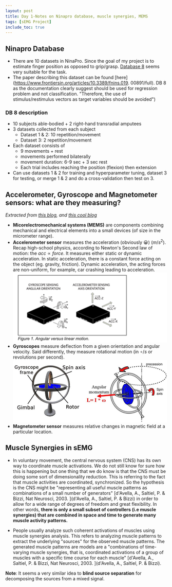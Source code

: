 ```yaml
---
layout: post
title: Day 1-Notes on Ninapro database, muscle synergies, MEMS
tags: [sEMG Project]
include_toc: true
---
```


## Ninapro Database
- There are 10 datasets in NinaPro. Since the goal of my project is to estimate finger position as opposed to 
grip/grasp. 
[Database 8](http://ninaweb.hevs.ch/DB8_Instructions) 
seems very suitable for the task. 
- The paper describing this dataset can be found [here](https://www.frontiersin.org/articles/10.3389/fnins.019.
  00891/full). DB 8  as the documentation clearly suggest should be used for regression 
problem and not 
classification. "Therefore, the use of stimulus/restimulus vectors as target variables should be avoided")

### DB 8 description
- 10 subjects able-bodied + 2 right-hand transradial amputees
- 3 datasets collected from each subject
  - Dataset 1 & 2: 10 repetition/movement
  - Dataset 3: 2 repetition/movement
- Each dataset consists of
  - 9 movements + rest
  - movements performed bilaterally
  - movement duration: 6-9 sec + 3 sec rest
  - Each trial includes reaching the position (flexion) then extension
- Can use datasets 1 & 2 for training and hyperparameter tuning, dataset 3 for testing, or merge 1 & 2 and do a 
  cross-validation then test on 3.

## Accelerometer, Gyroscope and Magnetometer sensors: what are they measuring?
*Extracted from [this blog](https://www.maximintegrated.com/en/design/technical-documents/app-notes/5/5830.html), 
and [this cool blog](https://learn.sparkfun.com/tutorials/gyroscope/all)*

- **Micorelectromechanical systems (MEMS)** are components combining mechanical and electrical elements into a small 
  devices (of size in the micrometer range).
- **Accelerometer sensor** measures the acceleration (obviously 😀) ($m/s^2$). Recap high-school physics, 
  according to Newton's Second law of motion: the $acc \propto force$. It measures either static or dynamic 
  acceleration. In static acceleration, there is a constant force acting on 
  the object (eg. gravity, friction). Dynamic acceleration, the acting forces are non-uniform, for example, car 
  crashing leading to acceleration. ![](/blog/figures/acceleration_translation_rotation.png)
- **Gyroscopes** measure deflection from a given orientation and angular velocity. Said differently, they measure 
  rotational motion (in $\circ/s$ or revolutions per second). ![](/blog/figures/Gyroscope-components-and-gyroscopic-precession.jpg)
- **Magnetometer sensor** measures relative changes in magnetic field at a particular location.

## Muscle Synergies in sEMG
- In voluntary movement, the central nervous system (CNS) has its own way to coordinate muscle activations. We do not 
still 
know for sure how this is happening but one thing that we do know is that the CNS must be doing some sort of 
dimensionality reduction. This is referring to the fact that muscle activities are coordinated, synchronized. So the 
hypothesis is the CNS might be 
"representing all useful muscle patterns as combinations of a small number of generators"  [d'Avella, A., Saltiel, P. 
& Bizzi, Nat Neurosci, 2003. ](d'Avella, A., Saltiel, P. & Bizzi) in order to   
allow for a wide range of degrees of freedom and great flexibility. In other words, **there is only a small subset of 
controllers (i.e muscle synergies) that are combined in space and time to generate many muscle activity 
patterns.**

- People usually analyze such coherent activations 
of muscles using muscle synergies analysis. This refers to analyzing muscle patterns to extract the underlying 
"sources" for the observed muscle patterns. The generated muscle patterns are models are a "combinations of 
time-varying muscle synergies, that is, coordinated activations of a group of muscles with a specific time course 
  for each muscle" [d'Avella, A., Saltiel, P. 
& Bizzi, Nat Neurosci, 2003. ](d'Avella, A., Saltiel, P. & Bizzi). 

**Note**: It seems a very similar idea to **blind source separation** for decomposing the sources from a mixed signal.